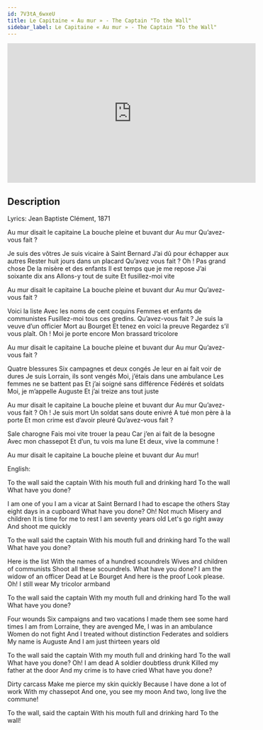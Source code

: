 ```yaml
---
id: 7V3tA_6wxeU
title: Le Capitaine « Au mur » - The Captain "To the Wall"
sidebar_label: Le Capitaine « Au mur » - The Captain "To the Wall"
---
```


<iframe
  width="560"
  height="315"
  src="https://www.youtube.com/embed/7V3tA_6wxeU"
  title="YouTube video player"
  frameborder="0"
  allow="accelerometer; autoplay; clipboard-write; encrypted-media; gyroscope; picture-in-picture; web-share"
  referrerpolicy="strict-origin-when-cross-origin"
  allowfullscreen
></iframe>

## Description

Lyrics: Jean Baptiste Clément, 1871

Au mur disait le capitaine
La bouche pleine et buvant dur
Au mur
Qu’avez-vous fait ?

Je suis des vôtres
Je suis vicaire à Saint Bernard
J’ai dû pour échapper aux autres
Rester huit jours dans un placard
Qu’avez vous fait ?
Oh ! Pas grand chose
De la misère et des enfants
Il est temps que je me repose
J’ai soixante dix ans
Allons-y tout de suite
Et fusillez-moi vite

Au mur disait le capitaine
La bouche pleine et buvant dur
Au mur
Qu’avez-vous fait ?

Voici la liste
Avec les noms de cent coquins
Femmes et enfants de communistes
Fusillez-moi tous ces gredins.
Qu’avez-vous fait ?
Je suis la veuve d’un officier
Mort au Bourget
Et tenez en voici la preuve
Regardez s’il vous plaît.
Oh ! Moi je porte encore
Mon brassard tricolore

Au mur disait le capitaine
La bouche pleine et buvant dur
Au mur
Qu’avez-vous fait ?

Quatre blessures
Six campagnes et deux congés
Je leur en ai fait voir de dures
Je suis Lorrain, ils sont vengés
Moi, j’étais dans une ambulance
Les femmes ne se battent pas
Et j’ai soigné sans différence
Fédérés et soldats
Moi, je m’appelle Auguste
Et j’ai treize ans tout juste

Au mur disait le capitaine
La bouche pleine et buvant dur
Au mur
Qu’avez-vous fait ?
Oh ! Je suis mort
Un soldat sans doute enivré
A tué mon père à la porte
Et mon crime est d’avoir pleuré
Qu’avez-vous fait ?

Sale charogne
Fais moi vite trouer la peau
Car j’en ai fait de la besogne
Avec mon chassepot
Et d’un, tu vois ma lune
Et deux, vive la commune !

Au mur disait le capitaine
La bouche pleine et buvant dur
Au mur!

English:

To the wall said the captain
With his mouth full and drinking hard
To the wall
What have you done?

I am one of you
I am a vicar at Saint Bernard
I had to escape the others
Stay eight days in a cupboard
What have you done?
Oh! Not much
Misery and children
It is time for me to rest
I am seventy years old
Let's go right away
And shoot me quickly

To the wall said the captain
With his mouth full and drinking hard
To the wall
What have you done?

Here is the list
With the names of a hundred scoundrels
Wives and children of communists
Shoot all these scoundrels.
What have you done?
I am the widow of an officer
Dead at Le Bourget
And here is the proof
Look please.
Oh! I still wear
My tricolor armband

To the wall said the captain
With my mouth full and drinking hard
To the wall
What have you done?

Four wounds
Six campaigns and two vacations
I made them see some hard times
I am from Lorraine, they are avenged
Me, I was in an ambulance
Women do not fight
And I treated without distinction
Federates and soldiers
My name is Auguste
And I am just thirteen years old

To the wall said the captain
With my mouth full and drinking hard
To the wall
What have you done?
Oh! I am dead
A soldier doubtless drunk
Killed my father at the door
And my crime is to have cried
What have you done?

Dirty carcass
Make me pierce my skin quickly
Because I have done a lot of work
With my chassepot
And one, you see my moon
And two, long live the commune!

To the wall, said the captain
With his mouth full and drinking hard
To the wall!
